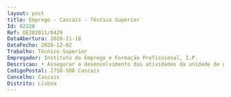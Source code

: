 ```yaml
--- 
layout: post
title: Emprego - Cascais - Técnico Superior
Id: 82220
Ref: OE202011/0429
DataAbertura: 2020-11-18
DataFecho: 2020-12-02
Trabalho: Técnico Superior
Empregador: Instituto do Emprego e Formação Profissional, I.P.
Descricao: • Assegurar o desenvolvimento das atividades da unidade de gestão do mercado de emprego do Centro de Emprego de Cascais, nomeadamente o atendimento personalizado do publico que se dirige aos serviços.• Funções consultivas, de estudo, planeamento, tendo em vista a definição de políticas a desenvolver pelo IEFP nas suas diversas áreas de intervenção.• Preparar respostas informações aos pedidos de informação sobre medidas de emprego no âmbito das candidaturas do IEFP.
CodigoPostal: 2750-508 Cascais
Concelho: Cascais
Distrito: Lisboa
--- 
```

